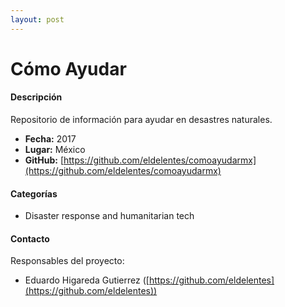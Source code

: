 ```yaml
---
layout: post
---
```


# Cómo Ayudar 

#### Descripción

Repositorio de información para ayudar en desastres naturales.

- **Fecha:** 2017
- **Lugar:** México
- **GitHub:** [https://github.com/eldelentes/comoayudarmx](https://github.com/eldelentes/comoayudarmx)

#### Categorías

* Disaster response and humanitarian tech

#### Contacto

Responsables del proyecto:

- Eduardo Higareda Gutierrez ([https://github.com/eldelentes](https://github.com/eldelentes))

